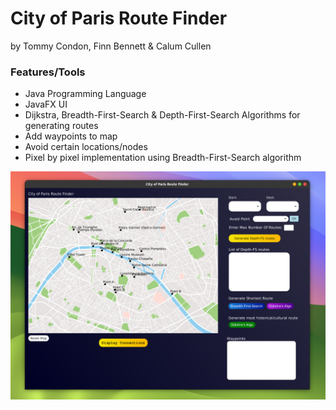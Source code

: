 # City of Paris Route Finder
 by Tommy Condon, Finn Bennett & Calum Cullen

### Features/Tools
- Java Programming Language
- JavaFX UI
- Dijkstra, Breadth-First-Search & Depth-First-Search Algorithms for generating routes
- Add waypoints to map
- Avoid certain locations/nodes
- Pixel by pixel implementation using Breadth-First-Search algorithm

![snapshot-of-gui.png](snapshot-of-gui.png)